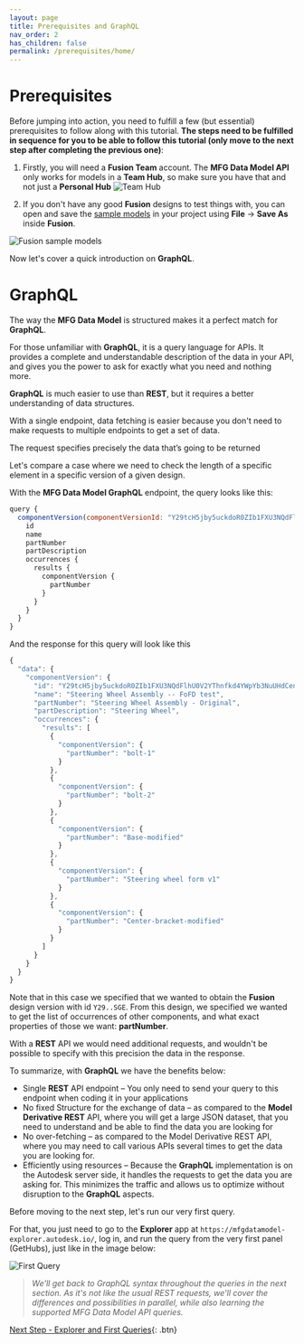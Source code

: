 ```yaml
---
layout: page
title: Prerequisites and GraphQL
nav_order: 2
has_children: false
permalink: /prerequisites/home/
---
```


# Prerequisites

Before jumping into action, you need to fulfill a few (but essential) prerequisites to follow along with this tutorial. **The steps need to be fulfilled in sequence for you to be able to follow this tutorial (only move to the next step after completing the previous one)**:

1. Firstly, you will need a **Fusion Team** account. The **MFG Data Model API** only works for models in a **Team Hub**, so make sure you have that and not just a **Personal Hub**
![Team Hub](/mfgdm-api-tutorial/assets/images/teamhub.png)

2. If you don't have any good **Fusion** designs to test things with, you can open and save the [sample models](https://www.autodesk.com/support/technical/article/caas/sfdcarticles/sfdcarticles/How-to-access-samples-files-for-Fusion-360-tutorials.html) in your project using **File** -> **Save As** inside **Fusion**.

![Fusion sample models](/mfgdm-api-tutorial/assets/images/samples.jpeg)

Now let's cover a quick introduction on **GraphQL**.

# GraphQL

The way the **MFG Data Model** is structured makes it a perfect match for **GraphQL**.

For those unfamiliar with **GraphQL**, it is a query language for APIs.
It provides a complete and understandable description of the data in your API, and gives you the power to ask for exactly what you need and nothing more.

**GraphQL** is much easier to use than **REST**, but it requires a better understanding of data structures​.

With a single endpoint, data fetching is easier because you don't need to make requests to multiple endpoints to get a set of data.

The request specifies precisely the data that’s going to be returned

Let's compare a case where we need to check the length of a specific element in a specific version of a given design.

With the **MFG Data Model GraphQL** endpoint, the query looks like this:

```js
query {
  componentVersion(componentVersionId: "Y29tcH5jby5uckdoR0ZIb1FXU3NQdFlhU0V2YThnfkd4YWpYb3NuUHdCenU5Y0huVmd4bUNfYWdhfm5jM2lianhOaHJLRU9XYjZBUVdhSGE") {
    id
    name
    partNumber
    partDescription
    occurrences {
      results {
        componentVersion {
          partNumber
        }
      }
    }
  }
}
```

And the response for this query will look like this

```js
{
  "data": {
    "componentVersion": {
      "id": "Y29tcH5jby5uckdoR0ZIb1FXU3NQdFlhU0V2YThnfkd4YWpYb3NuUHdCenU5Y0huVmd4bUNfYWdhfm5jM2lianhOaHJLRU9XYjZBUVdhSGE",
      "name": "Steering Wheel Assembly -- FoFD test",
      "partNumber": "Steering Wheel Assembly - Original",
      "partDescription": "Steering Wheel",
      "occurrences": {
        "results": [
          {
            "componentVersion": {
              "partNumber": "bolt-1"
            }
          },
          {
            "componentVersion": {
              "partNumber": "bolt-2"
            }
          },
          {
            "componentVersion": {
              "partNumber": "Base-modified"
            }
          },
          {
            "componentVersion": {
              "partNumber": "Steering wheel form v1"
            }
          },
          {
            "componentVersion": {
              "partNumber": "Center-bracket-modified"
            }
          }
        ]
      }
    }
  }
}
```

Note that in this case we specified that we wanted to obtain the **Fusion** design version with id `Y29..SGE`.
From this design, we specified we wanted to get the list of occurrences of other components, and what exact properties of those we want: **partNumber**.

With a **REST** API we would need additional requests, and wouldn't be possible to specify with this precision the data in the response.

To summarize, with **GraphQL** we have the benefits below:

- Single **REST** API endpoint – You only need to send your query to this endpoint when coding it in your applications
- No fixed Structure for the exchange of data – as compared to the **Model Derivative REST** API, where you will get a large JSON dataset, that you need to understand and be able to find the data you are looking for
- No over-fetching – as compared to the Model Derivative REST API, where you may need to call various APIs several times to get the data you are looking for.
- Efficiently using resources – Because the **GraphQL** implementation is on the Autodesk server side, it handles the requests to get the data you are asking for. This minimizes the traffic and allows us to optimize without disruption to the **GraphQL** aspects.

Before moving to the next step, let's run our very first query.

For that, you just need to go to the **Explorer** app at `https://mfgdatamodel-explorer.autodesk.io/`, log in, and run the query from the very first panel (GetHubs), just like in the image below:

![First Query](/mfgdm-api-tutorial/assets/images/firstquery.png)

> _We'll get back to GraphQL syntax throughout the queries in the next section. As it's not like the usual REST requests, we'll cover the differences and possibilities in parallel, while also learning the supported MFG Data Model API queries._

[Next Step - Explorer and First Queries](../../explorer/home/){: .btn}
